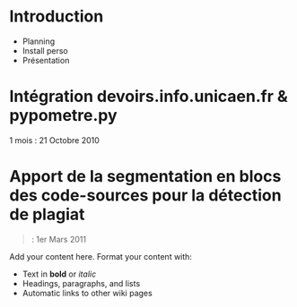 # Introduction #

  * Planning
  * Install perso
  * Présentation

# Intégration devoirs.info.unicaen.fr & pypometre.py #

1 mois : 21 Octobre 2010

# Apport de la segmentation en blocs des code-sources pour la détection de plagiat #

> : 1er Mars 2011

Add your content here.  Format your content with:
  * Text in **bold** or _italic_
  * Headings, paragraphs, and lists
  * Automatic links to other wiki pages